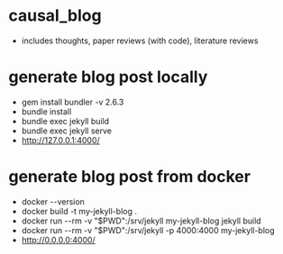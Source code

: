 # causal_blog
- includes thoughts, paper reviews (with code), literature reviews 

# generate blog post locally
- gem install bundler -v 2.6.3
- bundle install
- bundle exec jekyll build
- bundle exec jekyll serve
- http://127.0.0.1:4000/ 

# generate blog post from docker
- docker --version
- docker build -t my-jekyll-blog .
- docker run --rm -v "$PWD":/srv/jekyll my-jekyll-blog jekyll build
- docker run --rm -v "$PWD":/srv/jekyll -p 4000:4000 my-jekyll-blog
- http://0.0.0.0:4000/